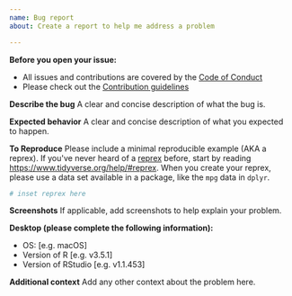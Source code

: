 ```yaml
---
name: Bug report
about: Create a report to help me address a problem

---
```


**Before you open your issue:**
* All issues and contributions are covered by the [Code of Conduct](/.github/CODE_OF_CONDUCT.md)
* Please check out the [Contribution guidelines](/.github/CONTRIBUTING.md)

**Describe the bug**
A clear and concise description of what the bug is.

**Expected behavior**
A clear and concise description of what you expected to happen.

**To Reproduce**
Please include a minimal reproducible example (AKA a reprex). If you've never
heard of a [reprex](http://reprex.tidyverse.org/) before, start by reading
<https://www.tidyverse.org/help/#reprex>. When you create your reprex, please use a data set available in a package, like the `mpg` data in `dplyr`.

```r
# inset reprex here
```

**Screenshots**
If applicable, add screenshots to help explain your problem.

**Desktop (please complete the following information):**
 - OS: [e.g. macOS]
 - Version of R [e.g. v3.5.1]
 - Version of RStudio [e.g. v1.1.453]

**Additional context**
Add any other context about the problem here.
